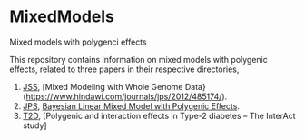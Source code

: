 # MixedModels

Mixed models with polygenci effects

This repository contains information on mixed models with polygenic effects, related to three papers in their respective directories,

1. [JSS](JSS), [Mixed Modeling with Whole Genome Data}(https://www.hindawi.com/journals/jps/2012/485174/).
2. [JPS](JPS), [Bayesian Linear Mixed Model with Polygenic Effects](https://www.jstatsoft.org/index).
3. [T2D](T2D), [Polygenic and interaction effects in Type-2 diabetes – The InterAct study]


